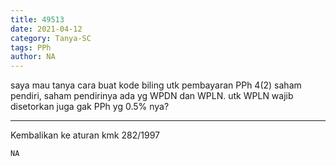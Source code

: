 ```yaml
---
title: 49513
date: 2021-04-12
category: Tanya-SC
tags: PPh
author: NA
---
```


saya mau tanya cara buat kode biling utk pembayaran PPh 4(2) saham pendiri, saham pendirinya ada yg WPDN dan WPLN. utk WPLN wajib disetorkan juga gak PPh yg 0.5% nya?

---

Kembalikan ke aturan kmk 282/1997

`NA`
